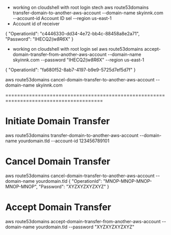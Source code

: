 - working on cloudshell with root login
  stech
  aws route53domains transfer-domain-to-another-aws-account --domain-name skyinnk.com --account-id Account ID sel --region us-east-1
- Account id of receiver

{
"OperationId": "c4446330-dd34-4e72-bb4c-88458a8e2a71",
"Password": "IHECQ*2(w8R6*X"
}

- working on cloudshell with root login
  sel
  aws route53domains accept-domain-transfer-from-another-aws-account --domain-name skyinnk.com --password "IHECQ*2(w8R6*X" --region us-east-1

{
"OperationId": "fa680f52-8ab7-4197-b9e9-5725d7ef5d7f"
}

aws route53domains cancel-domain-transfer-to-another-aws-account --domain-name skyinnk.com

=======================================================================================

# Initiate Domain Transfer

aws route53domains transfer-domain-to-another-aws-account --domain-name yourdomain.tld --account-id 123456789101

# Cancel Domain Transfer

aws route53domains cancel-domain-transfer-to-another-aws-account --domain-name yourdomain.tld
{
"OperationId": "MNOP-MNOP-MNOP-MNOP-MNOP",
"Password": "XYZXYZXYZXYZ"
}

# Accept Domain Transfer

aws route53domains accept-domain-transfer-from-another-aws-account --domain-name yourdomain.tld --password "XYZXYZXYZXYZ"

